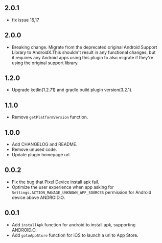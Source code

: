 ## 2.0.1

* fix issue 15,17

## 2.0.0

* Breaking change. Migrate from the deprecated original Android Support Library to AndroidX.This shouldn't result in any functional changes, but it requires any Android apps using this plugin to also migrate if they're using the original support library.

## 1.2.0

* Upgrade kotlin(1.2.71) and gradle build plugin version(3.2.1).

## 1.1.0

* Remove `getPlatformVersion` function.

## 1.0.0

* Add CHANGELOG and README.
* Remove unused code.
* Update plugin homepage url.

## 0.0.2

* Fix the bug that Pixel Device install apk fail.
* Optimize the user experience when app asking for `Settings.ACTION_MANAGE_UNKNOWN_APP_SOURCES` permission for Android device above ANDROID.O.

## 0.0.1

* Add `installApk` function for android to install apk, supporting ANDROID.O.
* Add `gotoAppStore` function for iOS to launch a url to App Store.